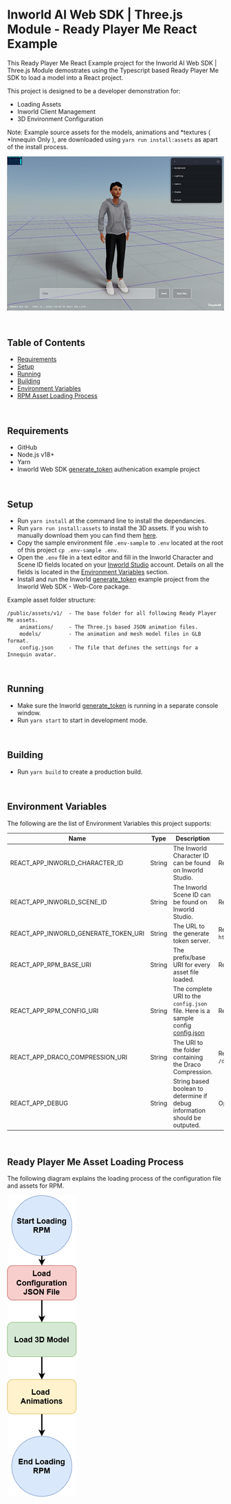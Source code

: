 # Inworld AI Web SDK | Three.js Module - Ready Player Me React Example

This Ready Player Me React Example project for the Inworld AI Web SDK | Three.js Module demostrates using the Typescript based Ready Player Me SDK to load a model into a React project.

This project is designed to be a developer demonstration for:

- Loading Assets
- Inworld Client Management
- 3D Environment Configuration

Note: Example source assets for the models, animations and *textures ( *Innequin Only ), are downloaded using `yarn run install:assets` as apart of the install process.

![Ready Player Me](./imgs/rpm.png 'RPM')

<br/>

## Table of Contents

- [Requirements](#req)
- [Setup](#setup)
- [Running](#run)
- [Building](#build)
- [Environment Variables](#env)
- [RPM Asset Loading Process](#loading-rpm)

<br/>

## Requirements <a id="req" name="req"></a>

- GitHub
- Node.js v18+
- Yarn
- Inworld Web SDK [generate_token](https://github.com/inworld-ai/inworld-web-sdk/tree/main/examples/generate_token) authenication example project

<br/>

## Setup <a id="setup" name="setup"></a>

- Run `yarn install` at the command line to install the dependancies.
- Run `yarn run install:assets` to install the 3D assets. If you wish to manually download them you can find them [here](https://storage.googleapis.com/innequin-assets/rpm/rpm-assets-v1.zip).
- Copy the sample environment file `.env-sample` to `.env` located at the root of this project `cp .env-sample .env`.
- Open the `.env` file in a text editor and fill in the Inworld Character and Scene ID fields located on your [Inworld Studio](https://studio.inworld.ai/) account. Details on all the fields is located in the [Environment Variables](#env) section.
- Install and run the Inworld [generate_token](https://github.com/inworld-ai/inworld-web-sdk/tree/main/examples/generate_token) example project from the Inworld Web SDK - Web-Core package.

Example asset folder structure:

```
/public/assets/v1/  - The base folder for all following Ready Player Me assets.
    animations/     - The Three.js based JSON animation files.
    models/         - The animation and mesh model files in GLB format.
    config.json     - The file that defines the settings for a Innequin avatar.
```

<br/>

## Running <a id="run" name="run"></a>

- Make sure the Inworld [generate_token](https://github.com/inworld-ai/inworld-web-sdk/tree/main/examples/generate_token) is running in a separate console window.
- Run `yarn start` to start in development mode.

<br/>

## Building <a id="build" name="build"></a>

- Run `yarn build` to create a production build.

<br/>

## Environment Variables <a id="env" name="env"></a>

The following are the list of Environment Variables this project supports:

| Name                                 | Type   | Description                                                                                                                                           | Requirement                                 |
| ------------------------------------ | ------ | ----------------------------------------------------------------------------------------------------------------------------------------------------- | ------------------------------------------- |
| REACT_APP_INWORLD_CHARACTER_ID       | String | The Inworld Character ID can be found on Inworld Studio.                                                                                              | Required                                    |
| REACT_APP_INWORLD_SCENE_ID           | String | The Inworld Scene ID can be found on Inworld Studio.                                                                                                  | Required                                    |
| REACT_APP_INWORLD_GENERATE_TOKEN_URI | String | The URL to the generate token server.                                                                                                                 | Required, Default: `http://localhost:4000/` |
| REACT_APP_RPM_BASE_URI               | String | The prefix/base URI for every asset file loaded.                                                                                                      | Required                                    |
| REACT_APP_RPM_CONFIG_URI             | String | The complete URI to the `config.json` file. Here is a sample config [config.json](https://storage.googleapis.com/innequin-assets//rpm/v1/config.json) | Required                                    |
| REACT_APP_DRACO_COMPRESSION_URI      | String | The URI to the folder containing the Draco Compression.                                                                                               | Required, Default: `/draco-gltf/`           |
| REACT_APP_DEBUG                      | String | String based boolean to determine if debug information should be outputed.                                                                            | Optional, Default: `false`                  |

<br/>

## Ready Player Me Asset Loading Process <a id="loading-rpm" name="loading-rpm"></a>

The following diagram explains the loading process of the configuration file and assets for RPM.

![RPM](./imgs/rpm-loading-flow.png 'RPM')

<br/>
